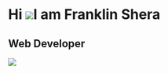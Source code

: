 Hi ![](https://user-images.githubusercontent.com/18350557/176309783-0785949b-9127-417c-8b55-ab5a4333674e.gif)I am Franklin Shera
======================================================================================================================================
Web Developer
-------------
<a href="http://www.github.com/vfshera"><img src="https://github-readme-streak-stats.herokuapp.com/?user=vfshera&stroke=ffffff&background=1c1917&ring=10b981&fire=10b981&currStreakNum=ffffff&currStreakLabel=10b981&sideNums=ffffff&sideLabels=ffffff&dates=ffffff&hide_border=true" /></a>
